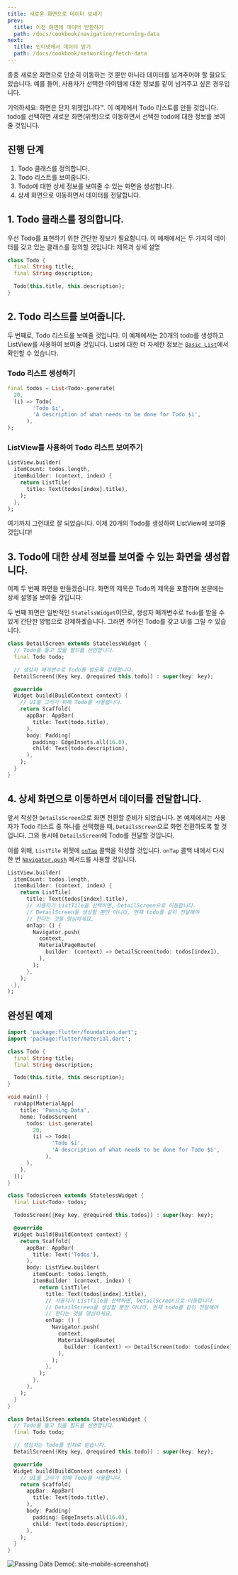 ```yaml
---
title: 새로운 화면으로 데이터 보내기
prev:
  title: 이전 화면에 데이터 반환하기
  path: /docs/cookbook/navigation/returning-data
next:
  title: 인터넷에서 데이터 받기
  path: /docs/cookbook/networking/fetch-data
---
```


종종 새로운 화면으로 단순히 이동하는 것 뿐만 아니라 데이터를 넘겨주어야 할 필요도 
있습니다. 예를 들어, 사용자가 선택한 아이템에 대한 정보를 같이 넘겨주고 싶은 경우입니다.

기억하세요: 화면은 단지 위젯입니다&trade;. 이 예제에서 Todo 리스트를 만들 것입니다.
todo를 선택하면 새로운 화면(위젯)으로 이동하면서 선택한 todo에 대한 정보를
보여줄 것입니다.

## 진행 단계

  1. Todo 클래스를 정의합니다.
  2. Todo 리스트를 보여줍니다.
  3. Todo에 대한 상세 정보를 보여줄 수 있는 화면을 생성합니다.
  4. 상세 화면으로 이동하면서 데이터를 전달합니다.

## 1. Todo 클래스를 정의합니다.

우선 Todo를 표현하기 위한 간단한 정보가 필요합니다. 이 예제에서는 두 가지의 데이터를
갖고 있는 클래스를 정의할 것입니다: 제목과 상세 설명

<!-- skip -->
```dart
class Todo {
  final String title;
  final String description;

  Todo(this.title, this.description);
}
```

## 2. Todo 리스트를 보여줍니다.

두 번째로, Todo 리스트를 보여줄 것입니다. 이 예제에서는 20개의 todo를 생성하고 ListView를
사용하여 보여줄 것입니다. List에 대한 더 자세한 정보는 [`Basic List`](/docs/cookbook/lists/basic-list/)에서
확인할 수 있습니다.

### Todo 리스트 생성하기

<!-- skip -->
```dart
final todos = List<Todo>.generate(
  20,
  (i) => Todo(
        'Todo $i',
        'A description of what needs to be done for Todo $i',
      ),
);
```

### ListView를 사용하여 Todo 리스트 보여주기

<!-- skip -->
```dart
ListView.builder(
  itemCount: todos.length,
  itemBuilder: (context, index) {
    return ListTile(
      title: Text(todos[index].title),
    );
  },
);
```

여기까지 그런대로 잘 되었습니다. 이제 20개의 Todo를 생성하여 ListView에 보여줄 것입니다!

## 3. Todo에 대한 상세 정보를 보여줄 수 있는 화면을 생성합니다.

이제 두 번째 화면을 만들겠습니다. 화면의 제목은 Todo의 제목을 포함하며 본문에는
상세 설명을 보여줄 것입니다.

두 번째 화면은 일반적인 `StatelssWidget`이므로, 생성자 매개변수로 `Todo`를 받을 수 있게 
간단한 방법으로 강제하겠습니다. 그러면 주어진 Todo를 갖고 UI를 그릴 수 있습니다.

<!-- skip -->
```dart
class DetailScreen extends StatelessWidget {
  // Todo를 들고 있을 필드를 선언합니다.
  final Todo todo;

  // 생성자 매개변수로 Todo를 받도록 강제합니다.
  DetailScreen({Key key, @required this.todo}) : super(key: key);

  @override
  Widget build(BuildContext context) {
    // UI를 그리기 위해 Todo를 사용합니다.
    return Scaffold(
      appBar: AppBar(
        title: Text(todo.title),
      ),
      body: Padding(
        padding: EdgeInsets.all(16.0),
        child: Text(todo.description),
      ),
    );
  }
}
```

## 4. 상세 화면으로 이동하면서 데이터를 전달합니다.

앞서 작성한 `DetailsScreen`으로 화면 전환할 준비가 되었습니다. 본 예제에서는 사용자가
Todo 리스트 중 하나를 선택했을 때, `DetailsScreen`으로 화면 전환하도록 할 것입니다.
그와 동시에 `DetailsScreen`에 Todo를 전달할 것입니다.

이를 위해, `ListTile` 위젯에
[`onTap`]({{site.api}}/flutter/material/ListTile/onTap.html) 콜백을 작성할 것입니다.
`onTap` 콜백 내에서 다시 한 번 [`Navigator.push`]({{site.api}}/flutter/widgets/Navigator/push.html)
메서드를 사용할 것입니다.

<!-- skip -->
```dart
ListView.builder(
  itemCount: todos.length,
  itemBuilder: (context, index) {
    return ListTile(
      title: Text(todos[index].title),
      // 사용자가 ListTile을 선택하면, DetailScreen으로 이동합니다.
      // DetailScreen을 생성할 뿐만 아니라, 현재 todo를 같이 전달해야
      // 한다는 것을 명심하세요.
      onTap: () {
        Navigator.push(
          context,
          MaterialPageRoute(
            builder: (context) => DetailScreen(todo: todos[index]),
          ),
        );
      },
    );
  },
);
```

## 완성된 예제

```dart
import 'package:flutter/foundation.dart';
import 'package:flutter/material.dart';

class Todo {
  final String title;
  final String description;

  Todo(this.title, this.description);
}

void main() {
  runApp(MaterialApp(
    title: 'Passing Data',
    home: TodosScreen(
      todos: List.generate(
        20,
        (i) => Todo(
              'Todo $i',
              'A description of what needs to be done for Todo $i',
            ),
      ),
    ),
  ));
}

class TodosScreen extends StatelessWidget {
  final List<Todo> todos;

  TodosScreen({Key key, @required this.todos}) : super(key: key);

  @override
  Widget build(BuildContext context) {
    return Scaffold(
      appBar: AppBar(
        title: Text('Todos'),
      ),
      body: ListView.builder(
        itemCount: todos.length,
        itemBuilder: (context, index) {
          return ListTile(
            title: Text(todos[index].title),
            // 사용자가 ListTile을 선택하면, DetailScreen으로 이동합니다.
            // DetailScreen을 생성할 뿐만 아니라, 현재 todo를 같이 전달해야
            // 한다는 것을 명심하세요.
            onTap: () {
              Navigator.push(
                context,
                MaterialPageRoute(
                  builder: (context) => DetailScreen(todo: todos[index]),
                ),
              );
            },
          );
        },
      ),
    );
  }
}

class DetailScreen extends StatelessWidget {
  // Todo를 들고 있을 필드를 선언합니다.
  final Todo todo;

  // 생성자는 Todo를 인자로 받습니다.
  DetailScreen({Key key, @required this.todo}) : super(key: key);

  @override
  Widget build(BuildContext context) {
    // UI를 그리기 위해 Todo를 사용합니다.
    return Scaffold(
      appBar: AppBar(
        title: Text(todo.title),
      ),
      body: Padding(
        padding: EdgeInsets.all(16.0),
        child: Text(todo.description),
      ),
    );
  }
}
```

![Passing Data Demo](/images/cookbook/passing-data.gif){:.site-mobile-screenshot}
